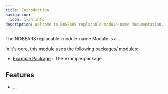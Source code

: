 ```yaml
---
title: Introduction
navigation:
  icon: i-ph:info
description: Welcome to NOBEARS replacable-module-name documentation.
---
```


The NOBEARS replacable-module-name Module is a ...

In it's core, this module uses the following packages/ modules:

- [Example Package](https://example.com) - The example package

## Features

- ...
